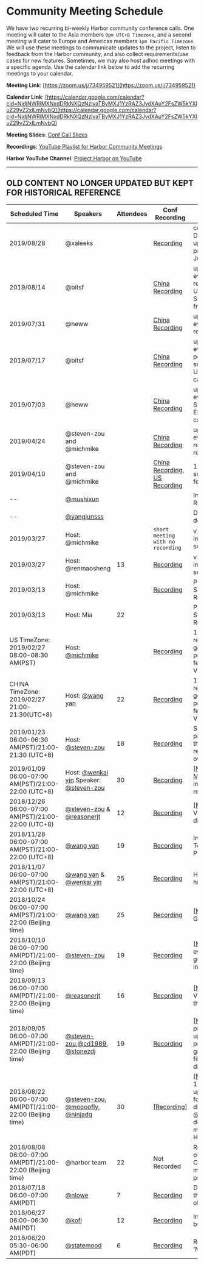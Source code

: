 # Community Meeting Schedule

We have two recurring bi-weekly Harbor community conference calls. One meeting will cater to the Asia members `9pm UTC+8 Timezone`, and a second meeting will cater to Europe and Americas members `1pm Pacific Timezone`. We will use these meetings to communicate updates to the project, listen to feedback from the Harbor community, and also collect requirements/use cases for new features. Sometimes, we may also host adhoc meetings with a specific agenda. Use the calendar link below to add the recurring meetings to your calendar.

**Meeting Link**: [https://zoom.us/j/734959521](https://zoom.us/j/734959521)

**Calendar Link**: [https://calendar.google.com/calendar?cid=NjdjNWRlMXNxdDRkNXQzNzlvaTByMXJ1YzRAZ3JvdXAuY2FsZW5kYXIuZ29vZ2xlLmNvbQ](https://calendar.google.com/calendar?cid=NjdjNWRlMXNxdDRkNXQzNzlvaTByMXJ1YzRAZ3JvdXAuY2FsZW5kYXIuZ29vZ2xlLmNvbQ)

**Meeting Slides**: [Conf Call Slides](/conf-calls)

**Recordings**: [YouTube Playlist for Harbor Community Meetings](https://www.youtube.com/playlist?list=PLgInP-D86bCwTC0DYAa1pgupsQIAWPomv)

**Harbor YouTube Channel**: [Project Harbor on YouTube](https://www.youtube.com/channel/UCSxaozHKrX3F0UnZeYe5Itg)

**************************************************************************************************************************************
## OLD CONTENT NO LONGER UPDATED BUT KEPT FOR HISTORICAL REFERENCE

|      Scheduled Time    |   Speakers   |  Attendees   |     Conf Recording   |                 Main Topic              |  Followup  |
|------------------------|--------------|--------------|----------------------|-----------------------------------------|-----------|
| 2019/08/28 |  @xaleeks || [Recording](https://zoom.us/recording/share/pG6Xyc2TyEZqmytWKRkjC2fnX9EHcuSkZU5OQplvhwmwIumekTziMw?startTime=1566996466000)  | community update (Gitlab, Datadog), 1.9 release update, 1.10 release feature preview, Demo by Martin Juhl of Aperta ||
| 2019/08/14 |  @bitsf || [China Recording](https://zoom.us/recording/share/w6UhpfQ5BwFNqAmsWfK_0PFd_8I8jxB7LZjN0y8aMWKwIumekTziMw)  | upcoming community events, 1.9 planning, tag retention, quota per project, User case sharing from SongGe, User case share from Maxime  ||
| 2019/07/31 |  @heww || [China Recording](https://zoom.us/recording/share/WdOlft5X4lzXu9nTSwzlK3Zrl22g2vOCXLvqt-AWV-qwIumekTziMw?startTime=1564578451000)  | upcoming community events, 1.9 planning, tag retention, quota per project ||
| 2019/07/17 |  @bitsf || [China Recording](https://zoom.us/recording/share/j4tRARdxPnln2MUiTu9dMI2UD3KnPqQ4FIibNBhVBO-wIumekTziMw)  | upcoming community events, 1.9 planning, quota per project, webhook support, azure replication, User case sharing from caicloud  ||
| 2019/07/03 |  @heww || [China Recording](https://zoom.us/recording/share/RquB6Q5Pl_fSl6TSwPynRlUKRJ4gFysvRiSGJ-FXvNWwIumekTziMw)  | upcoming community events, 1.9 planning, System level CVE whitelist, External syslog driver, User case sharing from qihoo360 ||
| 2019/04/24 |  @steven-zou and @michmike || [China Recording](https://zoom.us/recording/share/cOzI-WGqIO7bJb3upT1cwxAnko59icH-PVEXFBbV97GwIumekTziMw)  | upcoming community events, 1.9 planning, replication to non-harbor registry demo  ||
| 2019/04/10 | @steven-zou and @michmike || [China Recording](https://zoom.us/recording/share/Km_X9jlouC_NzXTy_x2BFNoaPMtlZUVBAX2mGqBaz9qwIumekTziMw), [US Recording](https://zoom.us/recording/share/r0NGQBWAsRlq1dDMuVVu2CIzqDPX5rYKlePjuxpUBTiwIumekTziMw) | 1.8 updates, community survey updates, 1.8 features preview ||
| -- | [@mushixun](https://github.com/mushixun)| | | Introduction of feature: Registry operation analysis | |
| -- | [@yangjunsss](https://github.com/yangjunsss) |||Distribute images via decentralized P2P network ||
| 2019/03/27 | Host: @michmike || `short meeting with no recording` |v1.9 proposal collection & introduction of proposal submission process ||
| 2019/03/27 | Host: @renmaosheng | 13 |[Recording](https://zoom.us/recording/share/q3XXCv2VuPhmiyH8-sX2KVHWT4TmuaG3uhqE9cFCZAuwIumekTziMw)|v1.9 proposal collection & introduction of proposal submission process ||
| 2019/03/13 | Host: @michmike ||[Recording](https://zoom.us/recording/share/7aELbP8mDdRxOMnsH8BEKuauQx8XE_5iiUyiZOjD8KmwIumekTziMw)|Prepare script updates, Survey, 2 new maintainers, Replication Updates||
| 2019/03/13 | Host: Mia |22||Prepare script updates, Survey, 2 new maintainers, Replication Updates||
| US TimeZone: 2019/02/27 08:00-08:30 AM(PST) | Host: [@michmike](https://github.com/michmike) ||[Recording](https://zoom.us/recording/share/kv1pGufDoe0k3Am2Wad5CQZJUWRJs84bXbkb8SpVXruwIumekTziMw)|1. Discussion about the requirements of changing governance model 2. DEV progress updates for the features included in the V1.8| |
| CHINA TimeZone: 2019/02/27 21:00-21:30(UTC+8) | Host: [@wang yan](https://github.com/wy65701436) |22|[Recording](https://zoom.us/recording/share/r9yAq3gKQ4z6zhHtORTCCHu3tiwGAFACd060ijRQIm-wIumekTziMw)|1. Discussion about the requirements of changing governance model 2. DEV progress updates for the features included in the V1.8 3. Events update||
| 2019/01/23 06:00-06:30 AM(PST)/21:00-21:30 (UTC+8)| Host: [@steven-zou]([@steven-zou](https://github.com/steven-zou)) |18|[Recording](https://zoom.us/recording/share/DAo6M0Gv9h7KRlRCmAEH7lj_tqQQNHB_ZAq2KQALIDqwIumekTziMw?startTime=1548250019000)|Share some DEV progress/updates/demos of the features included in the release V1.8 by the feature owners||
|2019/01/09 06:00-07:00 AM(PST)/21:00-22:00 (UTC+8)|Host: [@wenkai yin](https://github.com/ywk253100) Speaker: [@steven-zou](https://github.com/steven-zou)|30|[Recording](https://zoom.us/recording/share/agWHQkgV7G4H1G722sQdvbN6WrcQTaoc9FsYiUIzNH6wIumekTziMw?startTime=1547038592000)|[[Meeting Minutes]](conf-calls/2019-01-09/minutes.md)1.harbor+dragonfly introduction and demo 2. release progress updates||
| 2018/12/26 06:00-07:00 AM(PST)/21:00-22:00 (UTC+8)| [@steven-zou](https://github.com/steven-zou) & [@reasonerjt](https://github.com/reasonerjt) |12|[Recording](https://zoom.us/recording/share/t_F2PdraDA7h8Lbmr-7TIV1gXMWQFYsShGnYfNY7VFqwIumekTziMw?startTime=1545829608000)|[[Meeting Minutes]](https://github.com/goharbor/community/blob/master/conf-calls/2018-12-26/minutes.md)Release V1.8 introduction and discussion||
|2018/11/28 06:00-07:00 AM(PST)/21:00-22:00 (UTC+8)| [@wang yan](https://github.com/wy65701436) |19|[Recording](https://zoom.us/recording/share/VobuBSKfKeeHMyzMOQVuPX6ifFiTso3CNfuJTLgcxQWwIumekTziMw?startTime=1543410923000)|Introduction & Demo: Tencent Cloud Native Platform (TCNPlatform) ||
|2018/11/07 06:00-07:00 AM(PST)/21:00-22:00 (UTC+8)|[@wang yan](https://github.com/wy65701436) & [@wenkai yin](https://github.com/ywk253100)|25|[Recording](https://zoom.us/recording/share/nL5GinGFYADmE7BpK0WcGt3vk5IizKPvHwJPuYuP7OqwIumekTziMw?startTime=1541595468000)|Harbor HA and retag/build history features demo|
| 2018/10/24 06:00-07:00 AM(PST)/21:00-22:00 (Beijing time) | [@wang yan](https://github.com/wy65701436) | 25 | [Recording](https://zoom.us/recording/share/T4uMWlhuQp4Hzlp-gX6ILpBlD7XexDkOZ40UWD6urd2wIumekTziMw?startTime=1540386198000)|[[Meeting Minutes]](https://github.com/goharbor/community/blob/master/conf-calls/2018-10-24/minutes.md) Online GC demo||
| 2018/10/10 06:00-07:00 AM(PDT)/21:00-22:00 (Beijing time)| [@steven-zou](https://github.com/steven-zou) |19|[Recording](https://zoom.us/recording/share/GbVH9evjq4GDXGN9mGC0ZFYxPeINEzQkLw26E0of6R6wIumekTziMw?startTime=1539176657000)|[[Meeting Minutes]](https://github.com/goharbor/community/blob/master/conf-calls/2018-10-10/minutes.md) KubeCon event related and goverance model workflow introduction||
| 2018/09/13 06:00-07:00 AM(PDT)/21:00-22:00 (Beijing time) | [@reasonerjt](https://github.com/reasonerjt) |16|[Recording](https://zoom.us/recording/share/TliR9KB5pD4wtoX9BTazSLcpIqM6HQCH_COMDNHKKD-wIumekTziMw?startTime=1536844010000)|[[Meeting Minutes]](https://github.com/goharbor/community/blob/master/conf-calls/2018-09-13/minutes.md) Harbor V1.7.0 plan items go through||
| 2018/09/05 06:00-07:00 AM(PDT)/21:00-22:00 (Beijing time) | [@steven-zou](https://github.com/steven-zou),[@cd1989](https://github.com/cd1989), [@stonezdj](https://github.com/stonezdj) | 19 | [Recording](https://zoom.us/recording/share/CcX6hf25ylO9lKD9PRPu2xCgxDdVZOOE099qmYD-WvOwIumekTziMw?startTime=1536152587000)| [[Meeting Minutes]](https://github.com/goharbor/community/blob/master/conf-calls/2018-09-05/minutes.md) Harbor project and community updates; Harbor V1.6 early preview (Part 2): LDAP group and replication label filter; Technical proposal discussion| n/a |
| 2018/08/22 06:00-07:00 AM(PDT)/21:00-22:00 (Beijing time)| [@steven-zou](https://github.com/steven-zou), [@moooofly](https://github.com/moooofly), [@ninjadq](https://github.com/ninjadq) | 30 | [[Recording]](https://zoom.us/recording/share/xrIpIrM9AJLRCb5LK6-ArNPYiTtimx9_jPQ3tqOywqWwIumekTziMw?startTime=1534942970000)|[[Meeting Minutes]](https://github.com/goharbor/community/blob/master/conf-calls/2018-08-22/minutes.md) **Minutes:** 1. @steven-zou gave latest updates of Harbor 2. go-cli for harbor introduction and discussion by @moooofly 3. @ninjadq from Harbor team demostrate the Helm charts management new feature of Harbor| n/a |
| 2018/08/08 06:00-07:00 AM(PDT)/21:00-22:00 (Beijing time)| @harbor team| 22 | Not Recorded |Regular meeting: Updates of Harbor donating to CNCF, GitHub repo movement progress, Harbor project updates| n/a |
|  2018/07/18 06:00-07:00 AM(PDT)| [@nlowe](https://github.com/nlowe)|7 |[Recording](https://VMware.zoom.us/recording/share/tg_0Z1WHJWDSt7v5qE7HSSJuL2eGKurA7lI1LmtupSmwIumekTziMw ) | Discuss the feature 'Keep the latest X tags, clear the old ones'|[Followups](https://github.com/vmware/harbor/wiki/Followup-steps-for-feature-'Keep-the-latest-X-tags,-clear-the-old-ones')|
| 2018/06/27 06:00-06:30 AM(PDT) |  [@kofj](https://github.com/kofj)   | 12 |[Recording](https://VMware.zoom.us/recording/share/n6Rj3klndmlMjxtkqXReIqExJJ-R5ACX3L4VLJXFhxWwIumekTziMw)|Introduce and demo image build history feature|[Followups](https://github.com/vmware/harbor/wiki/Followup-steps-for-feature-'image-build-history'-developed-by-360-team)| 
| 2018/06/20 05:30-06:00 AM(PDT) |   [@statemood](https://github.com/statemood)    | 6 |[Recording](https://VMware.zoom.us/recording/share/FHRk_lYCD0zk4vL7LXtD1OpMaOMHFVFk-bUsGgr-adewIumekTziMw )| Review incubating project 'Nowa'        |[Followups](https://github.com/vmware/harbor/wiki/Project-page-for-incubating-project-'Nuwa')|    
